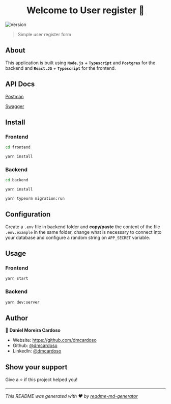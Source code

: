 <h1 align="center">Welcome to User register 👋</h1>
<p>
  <img alt="Version" src="https://img.shields.io/badge/version-1.0.0-blue.svg?cacheSeconds=2592000" />
</p>

> Simple user register form

## About

This application is built using **`Node.js`** + **`Typescript`** and **`Postgres`** for the backend and **`React.JS`** + **`Typescript`** for the frontend.

## API Docs

[Postman](https://documenter.getpostman.com/view/5725955/SztK1QQ4?version=latest)

[Swagger](https://app.swaggerhub.com/apis-docs/dmcardoso/UserRegister/1.0.0)

## Install

### Frontend

```sh
cd frontend

yarn install
```

### Backend

```sh
cd backend

yarn install

yarn typeorm migration:run
```

## Configuration

Create a `.env` file in backend folder and **copy/paste** the content of the file `.env.example` in the same folder, change what is necessary to connect into your database and configure a random string on `APP_SECRET` variable.

## Usage

### Frontend

```sh
yarn start
```
### Backend

```sh
yarn dev:server
```

## Author

👤 **Daniel Moreira Cardoso**

* Website: https://github.com/dmcardoso
* Github: [@dmcardoso](https://github.com/dmcardoso)
* LinkedIn: [@dmcardoso](https://linkedin.com/in/dmcardoso)

## Show your support

Give a ⭐️ if this project helped you!

***
_This README was generated with ❤️ by [readme-md-generator](https://github.com/kefranabg/readme-md-generator)_